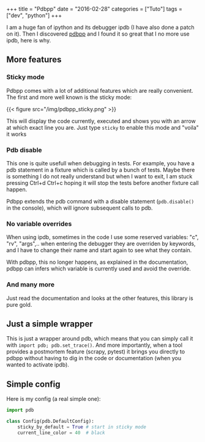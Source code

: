 +++
title = "Pdbpp"
date = "2016-02-28"
categories = ["Tuto"]
tags = ["dev", "python"]
+++

I am a huge fan of ipython and its debugger ipdb (I have also done a
patch on it). Then I discovered [pdbpp](https://pypi.python.org/pypi/pdbpp/)
and I found it so great that I no more use ipdb, here is why.

## More features

### Sticky mode

Pdbpp comes with a lot of additional features which are really convenient.
The first and more well known is the sticky mode:

{{< figure src="/img/pdbpp_sticky.png" >}}

This will display the code currently, executed and shows you with an arrow at
which exact line you are. Just type `sticky` to enable this mode and "voila" it
works

### Pdb disable

This one is quite usefull when debugging in tests. For example, you have
a pdb statement in a fixture which is called by a bunch of tests.
Maybe there is something I do not really understand but when I want
to exit, I am stuck pressing Ctrl+d Ctrl+c hoping it will stop the tests
before another fixture call happen.

Pdbpp extends the pdb command with a disable statement
(`pdb.disable()` in the console), which will ignore subsequent calls to pdb.

### No variable overrides

When using ipdb, sometimes in the code I use some reserved variables:
"c", "rv", "args",.. when entering the debugger they are overriden by
keywords, and I have to change their name and start again to see what they
contain.

With pdbpp, this no longer happens, as explained in the documentation, pdbpp
can infers which variable is currently used and avoid the override.

### And many more

Just read the documentation and looks at the other features, this library
is pure gold.

## Just a simple wrapper

This is just a wrapper around pdb, which means that you can simply call it
with `import pdb; pdb.set_trace()`. And more importantly, when a tool provides
a postmortem feature (scrapy, pytest) it brings you directly to pdbpp without
having to dig in the code or documentation (when you wanted to activate ipdb).

## Simple config

Here is my config (a real simple one):

```python
import pdb

class Config(pdb.DefaultConfig):
    sticky_by_default = True # start in sticky mode
    current_line_color = 40  # black
```

